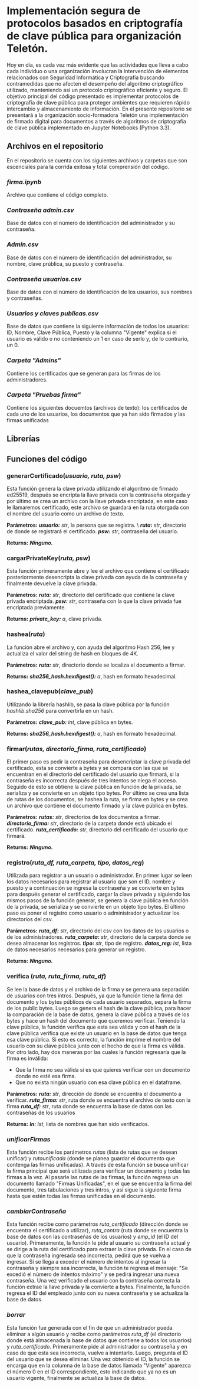 # Implementación segura de protocolos basados en criptografía de clave pública para organización Teletón.

Hoy en día, es cada vez más evidente que las actividades que lleva a cabo cada individuo o una organización involucran la intervención de elementos relacionados con Seguridad Informática y Criptografía buscando contramedidas que no afecten el desempeño del algoritmo criptográfico utilizado, manteniendo así un protocolo criptográfico eficiente y seguro. El objetivo principal del código presentado es implementar protocolos de criptografía de clave pública para proteger ambientes que requieren rápido intercambio y almacenamiento de información. En el presente repositorio se presentará a la organización socio-formadora Teletón una implementación de firmado digital para documentos a través de algoritmos de criptografía de clave pública implementado en Jupyter Notebooks (Python 3.3).

## Archivos en el repositorio
En el repositorio se cuenta con los siguientes archivos y carpetas que son escenciales para la corrida exitosa y total comprensión del código.
### *firma.ipynb*
Archivo que contiene el código completo.

### *Contraseña admin.csv*
Base de datos con el número de identificación del administrador y su contraseña.

### *Admin.csv*
Base de datos con el número de identificación del administrador, su nombre, clave prública, su puesto y contraseña.

### *Contraseña usuarios.csv*
Base de datos con el número de identificación de los usuarios, sus nombres y contraseñas.

### *Usuarios y claves publicas.csv*
Base de datos que contiene la siguiente información de todos los usuarios: ID, Nombre, Clave Pública, Puesto y la columna "Vigente" explica si el usuario es válido o no conteniendo un 1 en caso de serlo y, de lo contrario, un 0.

### *Carpeta "Admins"*
Contiene los certificados que se generan para las firmas de los administradores.

### *Carpeta "Pruebas firma"*
Contiene los siguientes docuemtos (archivos de texto): los certificados de cada uno de los usuarios, los documentos que ya han sido firmados y las firmas unificadas

## **Librerías**

## **Funciones del código**

### generarCertificado(*usuario, ruta, psw*)

Esta función genera la clave privada utilizando el algoritmo de firmado ed25519, después se encripta la llave privada con la contraseña otorgada y por último se crea un archivo con la llave privada encriptada, en este caso le llamaremos certificado, este archivo se guardará en la ruta otorgada con el nombre del usuario como un archivo de texto. 

**Parámetros:** ***usuario:*** *str*, la persona que se registra. \\
                ***ruta:*** *str*, directorio de donde se registrará el certificado.
                ***psw:*** *str*, contraseña del usuario.
                
**Returns:** ***Ninguno.***

### cargarPrivateKey(*ruta, psw*)
Esta función primeramente abre y lee el archivo que contiene el certificado posteriormente desencripta la clave privada con ayuda de la contraseña y finalmente devuelve la clave privada.

**Parámetros:** ***ruta:*** *str*, directorio del certificado que contiene la clave privada encriptada.
                ***psw:*** *str*, contraseña con la que la clave privada fue encriptada previamente.
                
**Returns:** ***private_key:*** *a*, clave privada.

### hashea(*ruta*)
La función abre el archivo y, con ayuda del algoritmo Hash 256, lee y actualiza el valor del string de hash en bloques de 4K.

**Parámetros:** ***ruta:*** *str*, directorio donde se localiza el documento a firmar.
                
**Returns:** ***sha256_hash.hexdigest():*** *a*, hash en formato hexadecimal.

### hashea_clavepub(*clave_pub*)

Utilizando la librería hashlib, se pasa la clave pública por la función *hashlib.sha256* para convertirla en un hash.

**Parámetros:** ***clave_pub:*** *int*, clave pública en bytes. 
                
**Returns:** ***sha256_hash.hexdigest():*** *a*, hash en formato hexadecimal.

### firmar(*rutas, directorio_firma, ruta_certificado*)

El primer paso es pedir la contraseña para desencriptar la clave privada del certificado, esta se convierte a bytes y se compara con las que se encuentran en el directorio del certificado del usuario que firmará, si la contraseña es incorrecta después de tres intentos se niega el acceso. Seguido de esto se obtiene la clave pública en función de la privada, se serializa y se convierte en un objeto tipo bytes. Por último se crea una lista de rutas de los documentos, se hashea la ruta, se firma en bytes y se crea un archivo que contiene el documento firmado y la clave pública en bytes.

**Parámetros:** ***rutas:*** *str*, directorios de los documentos a firmar.
                ***directorio_firma:*** *str*, directorio de la carpeta donde está ubicado el certificado.
                ***ruta_certificado:*** *str*, directorio del certificado del usuario que firmará.
                
**Returns:** ***Ninguno.***

### registro(*ruta_df, ruta_carpeta, tipo, datos_reg*)

Utilizada para registrar a un usuario o administrador. En primer lugar se leen los datos necesarios para registrar al usuario que son el ID, nombre y puesto y a continuación se ingresa la contraseña y se convierte en bytes para después generar el certificado, cargar la clave privada y siguiendo los mismos pasos de la función generar, se genera la clave pública en función de la privada, se serializa y se convierte en un objeto tipo bytes. El último paso es poner el registro como usuario o administrador y actualizar los directorios del csv.

**Parámetros:** ***ruta_df:*** *str*, directorio del csv con los datos de los usuarios o de los administradores.
                ***ruta_carpeta:*** *str*, directorio de la carpeta donde se desea almacenar los registros.
                ***tipo:*** *str*, tipo de registro.
                ***datos_reg:*** *lst*, lista de datos necesarios necesarios para generar un registro.
                
**Returns:** ***Ninguno.***

### verifica (*ruta, ruta_firma, ruta_df*)

Se lee la base de datos y el archivo de la firma y se genera una separación de usuarios con tres intros. Después, ya que la función tiene la firma del documento y los bytes públicos de cada usuario separados, separa la  firma de los public bytes. Luego se genera el hash de la clave pública, para hacer la comparación de la base de datos, genera la clave pública  a través de los bytes y hace un hash del documento que queremos verificar. Teniendo la clave pública, la función verifica que esta sea válida y con el hash de la clave pública verifica que existe un usuario en la base de datos que tenga esa clave pública. Si esto es correcto, la función imprime el nombre del usuario con su clave pública junto con el hecho de que la firma es válida. Por otro lado, hay dos maneras por las cuales la función regresaría que la firma es inválida:
- Que la firma no sea válida si es que quieres verificar con un documento donde no esté esa firma.
- Que no exista ningún usuario con esa clave pública en el dataframe.

**Parámetros:** ***ruta:*** *str*, dirección de donde se encuentra el documento a verificar.
                ***ruta_firma:*** *str*, ruta donde se encuentra el archivo de texto con la firma
                ***ruta_df:*** *str*, ruta donde se encuentra la base de datos con las contraseñas de los usuarios
                
**Returns:** ***ln:*** *lst*, lista de nombres que han sido verificados.

### *unificarFirmas*
Esta función recibe los parámetros *rutas* (lista de rutas que se desean unificar) y *rutaunificada* (donde se planea guardar el documento que contenga las firmas unificadas). A través de esta función se busca unificar la firma principal que será utilizada para verificar un documento y todas las firmas a la vez. Al pasarle las rutas de las firmas, la función  regresa un documento llamado "Firmas Unificadas", en el que se encuentra la firma del documento, tres tabulaciones y tres intros, y así sigue la siguiente firma hasta que estén todas las firmas unificadas en el documento.

### *cambiarContraseña*
Esta función recibe como parámetros *ruta_certificado* (dirección donde se encuentra el certificado a utilizar), *ruta_contra* (ruta donde se encuentra la base de datos con las contraseñas de los usuarios) y *emp_id* (el ID del usuario). Primeramente, la función le pide al usuario su contraseña actual y se dirige a la ruta del certificado para extraer la clave privada. En el caso de que la contraseña ingresada sea incorrecta, pedirá que se vuelva a ingresar. Si se llega a exceder el número de intentos al ingresar la contraseña y siempre sea incorrecta, la función te regresa el mensaje: "Se excedió el número de intentos máximo" y se pedirá ingresar una nueva contraseña. Una vez verificado el usuario con la contraseña correcta la función extrae la llave privada y la convierte a bytes. Finalmente, la función regresa el ID del empleado junto con su nueva contraseña y se actualiza la base de datos. 

### *borrar*
Esta función fue generada con el fin de que un administrador pueda eliminar a algún usuario y recibe como parámetros *ruta_df* (el directorio donde está almacenada la base de datos que contiene a todos los usuarios) y *ruta_certificado*. Primeramente pide al administrador su contraseña y en caso de que esta sea incorrecta, vuelve a intentarlo. Luego, pregunta el ID del usuario que se desea eliminar. Una vez obtenido el ID, la función se encarga que en la columna de la base de datos llamada "Vigente" aparezca el número 0 en el ID correspondiente, esto indicando que ya no es un usuario vigente, finalmente se actualiza la base de datos.
